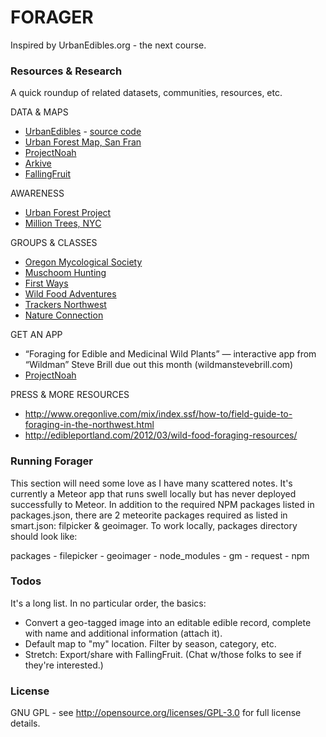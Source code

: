 FORAGER
=======

Inspired by UrbanEdibles.org - the next course.

### Resources & Research
A quick roundup of related datasets, communities, resources, etc.

DATA & MAPS
* [UrbanEdibles](http://www.urbanedibles.org/) - [source code](https://bitbucket.org/soycamo/urban-edibles)
* [Urban Forest Map, San Fran](http://urbanforestmap.org/)
* [ProjectNoah](http://www.projectnoah.org/)
* [Arkive](http://www.arkive.org/)
* [FallingFruit](http://www.fallingfruit.org/)

AWARENESS
* [Urban Forest Project](http://www.ufp-global.com/)
* [Million Trees, NYC](http://www.milliontreesnyc.org/html/urban_forest/urban_forest.shtml)

GROUPS & CLASSES
* [Oregon Mycological Society](http://wildmushrooms.org)
* [Muschoom Hunting](http://www.meetup.com/Columbia-River-mushroom-hunters/)
* [First Ways](http://www.yelp.com/biz/first-ways-urban-foraging-classes-portland) 
* [Wild Food Adventures](http://wildfoodadventures.com)
* [Trackers Northwest](http://trackersnw.com)
* [Nature Connection](http://www.meetup.com/Nature-Connection/)

GET AN APP
* “Foraging for Edible and Medicinal Wild Plants” — interactive app from “Wildman” Steve Brill due out this month (wildmanstevebrill.com)
* [ProjectNoah](http://www.projectnoah.org/)
    
PRESS & MORE RESOURCES
* http://www.oregonlive.com/mix/index.ssf/how-to/field-guide-to-foraging-in-the-northwest.html
* http://edibleportland.com/2012/03/wild-food-foraging-resources/

### Running Forager
This section will need some love as I have many scattered notes. It's currently a Meteor app that runs swell locally but has never deployed successfully to Meteor. In addition to the required NPM packages listed in packages.json, there are 2 meteorite packages required as listed in smart.json: filpicker & geoimager. To work locally, packages directory should look like:

packages
\- filepicker
\- geoimager
\- node_modules
  \- gm
  \- request
\- npm

### Todos
It's a long list. In no particular order, the basics:
* Convert a geo-tagged image into an editable edible record, complete with name and additional information (attach it).
* Default map to "my" location. Filter by season, category, etc.
* Stretch: Export/share with FallingFruit. (Chat w/those folks to see if they're interested.)

### License
GNU GPL - see http://opensource.org/licenses/GPL-3.0 for full license details.
